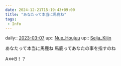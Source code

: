 ```yaml
---
date: 2024-12-21T15:19:43+09:00
title: "あなたって本当に馬鹿ね"
tags:
 - Info
---
```


daily:: [2023-03-07](/Daily_Note/2023-03-07.md)
up:: [Nue_Houjuu](Bar/Novel/Touhou_Project/Nue_Houjuu.md)
up:: [Seija_Kijin](Bar/Novel/Touhou_Project/Seija_Kijin.md)

あなたって本当に馬鹿ね
馬鹿ってあなたの事を指すのね

A⇔B！？